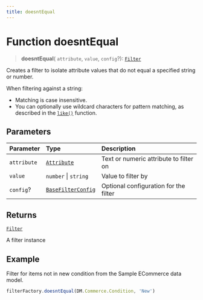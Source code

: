 ```yaml
---
title: doesntEqual
---
```


# Function doesntEqual

> **doesntEqual**(
  `attribute`,
  `value`,
  `config`?): [`Filter`](../../../interfaces/interface.Filter.md)

Creates a filter to isolate attribute values that do not equal a specified string or number.

When filtering against a string:

 + Matching is case insensitive.
 + You can optionally use wildcard characters for pattern matching, as described in the
[`like()`](function.like.md) function.

## Parameters

| Parameter | Type | Description |
| :------ | :------ | :------ |
| `attribute` | [`Attribute`](../../../interfaces/interface.Attribute.md) | Text or numeric attribute to filter on |
| `value` | `number` \| `string` | Value to filter by |
| `config`? | [`BaseFilterConfig`](../../../interfaces/interface.BaseFilterConfig.md) | Optional configuration for the filter |

## Returns

[`Filter`](../../../interfaces/interface.Filter.md)

A filter instance

## Example

Filter for items not in new condition from the Sample ECommerce data model.
```ts
filterFactory.doesntEqual(DM.Commerce.Condition, 'New')
```
